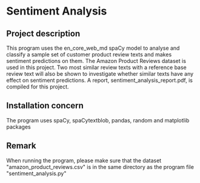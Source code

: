 # Sentiment Analysis

## Project description
This program uses the en_core_web_md spaCy model to analyse and classify a sample set of customer product review texts and makes sentiment predictions on them. The Amazon Product Reviews dataset is used in this project. Two most similar review texts with a reference base review text will also be shown to investigate whether similar texts have any effect on sentiment predictions. A report, sentiment_analysis_report.pdf, is compiled for this project.

## Installation concern
The program uses spaCy, spaCytextblob, pandas, random and matplotlib packages

## Remark
When running the program, please make sure that the dataset "amazon_product_reviews.csv" is in the same directory as the program file "sentiment_analysis.py"
